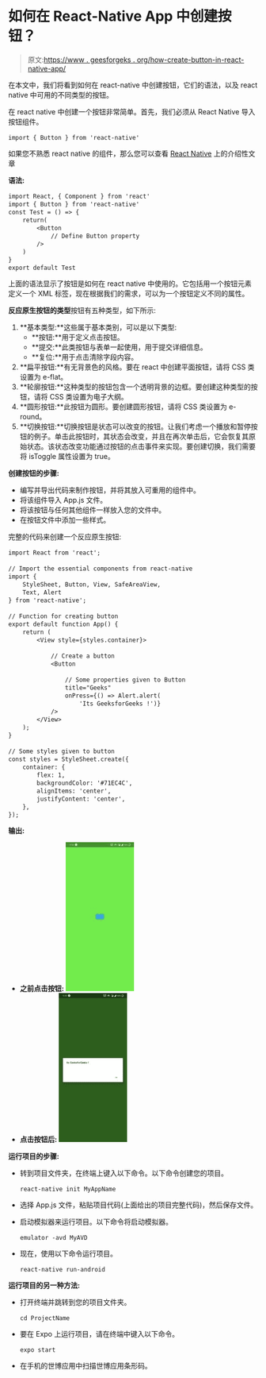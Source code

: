 # 如何在 React-Native App 中创建按钮？

> 原文:[https://www . geesforgeks . org/how-create-button-in-react-native-app/](https://www.geeksforgeeks.org/how-to-create-button-in-react-native-app/)

在本文中，我们将看到如何在 react-native 中创建按钮，它们的语法，以及 react native 中可用的不同类型的按钮。

在 react native 中创建一个按钮非常简单。首先，我们必须从 React Native 导入按钮组件。

```
import { Button } from 'react-native'
```

如果您不熟悉 react native 的组件，那么您可以查看 [React Native](https://www.geeksforgeeks.org/introduction-react-native/) 上的介绍性文章

**语法:**

```
import React, { Component } from 'react'
import { Button } from 'react-native'
const Test = () => {
    return(
        <Button 
            // Define Button property
        />
    )
}
export default Test
```

上面的语法显示了按钮是如何在 react native 中使用的。它包括用一个按钮元素定义一个 XML 标签，现在根据我们的需求，可以为一个按钮定义不同的属性。

**反应原生按钮的类型**按钮有五种类型，如下所示:

1.  **基本类型:**这些属于基本类别，可以是以下类型:
    *   **按钮:**用于定义点击按钮。
    *   **提交:**此类按钮与表单一起使用，用于提交详细信息。
    *   **复位:**用于点击清除字段内容。
2.  **扁平按钮:**有无背景色的风格。要在 react 中创建平面按钮，请将 CSS 类设置为 e-flat。
3.  **轮廓按钮:**这种类型的按钮包含一个透明背景的边框。要创建这种类型的按钮，请将 CSS 类设置为电子大纲。
4.  **圆形按钮:**此按钮为圆形。要创建圆形按钮，请将 CSS 类设置为 e-round。
5.  **切换按钮:**切换按钮是状态可以改变的按钮。让我们考虑一个播放和暂停按钮的例子。单击此按钮时，其状态会改变，并且在再次单击后，它会恢复其原始状态。该状态改变功能通过按钮的点击事件来实现。要创建切换，我们需要将 isToggle 属性设置为 true。

**创建按钮的步骤:**

*   编写并导出代码来制作按钮，并将其放入可重用的组件中。
*   将该组件导入 App.js 文件。
*   将该按钮与任何其他组件一样放入您的文件中。
*   在按钮文件中添加一些样式。

完整的代码来创建一个反应原生按钮:

```
import React from 'react';

// Import the essential components from react-native
import {
    StyleSheet, Button, View, SafeAreaView,
    Text, Alert
} from 'react-native';

// Function for creating button
export default function App() {
    return (
        <View style={styles.container}>

            // Create a button
            <Button

                // Some properties given to Button
                title="Geeks"
                onPress={() => Alert.alert(
                    'Its GeeksforGeeks !')}
            />
        </View>
    );
}

// Some styles given to button
const styles = StyleSheet.create({
    container: {
        flex: 1,
        backgroundColor: '#71EC4C',
        alignItems: 'center',
        justifyContent: 'center',
    },
});
```

**输出:**

*   **之前点击按钮:**
    ![](img/8bf5421881304944c53f64eddc1eb427.png)
*   **点击按钮后:**
    ![](img/ea394787fcbb1f5d18ca96941666a9ff.png)

**运行项目的步骤:**

*   转到项目文件夹，在终端上键入以下命令。以下命令创建您的项目。

    ```
    react-native init MyAppName
    ```

*   选择 App.js 文件，粘贴项目代码(上面给出的项目完整代码)，然后保存文件。
*   启动模拟器来运行项目。以下命令将启动模拟器。

    ```
    emulator -avd MyAVD
    ```

*   现在，使用以下命令运行项目。

    ```
    react-native run-android
    ```

**运行项目的另一种方法:**

*   打开终端并跳转到您的项目文件夹。

    ```
    cd ProjectName
    ```

*   要在 Expo 上运行项目，请在终端中键入以下命令。

    ```
    expo start
    ```

*   在手机的世博应用中扫描世博应用条形码。